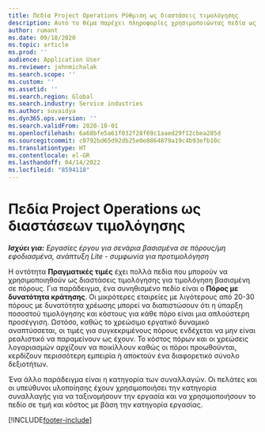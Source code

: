 ```yaml
---
title: Πεδία Project Operations Ρύθμιση ως διαστάσεις τιμολόγησης
description: Αυτό το θέμα παρέχει πληροφορίες χρησιμοποιώντας πεδία ως διαστάσεις τιμολόγησης στο Dynamics 365 Project Operations.
author: rumant
ms.date: 09/18/2020
ms.topic: article
ms.prod: ''
audience: Application User
ms.reviewer: johnmichalak
ms.search.scope: ''
ms.custom: ''
ms.assetid: ''
ms.search.region: Global
ms.search.industry: Service industries
ms.author: suvaidya
ms.dyn365.ops.version: ''
ms.search.validFrom: 2020-10-01
ms.openlocfilehash: 6a68bfe5a61f032f28f69c1aaed29f12cbea285d
ms.sourcegitcommit: c0792bd65d92db25e0e8864879a19c4b93efb10c
ms.translationtype: HT
ms.contentlocale: el-GR
ms.lasthandoff: 04/14/2022
ms.locfileid: "8594118"
---
```

# <a name="project-operations-fields-as-pricing-dimensions"></a>Πεδία Project Operations ως διαστάσεων τιμολόγησης

_**Ισχύει για:** Εργασίες έργου για σενάρια βασισμένα σε πόρους/μη εφοδιασμένα, ανάπτυξη Lite - συμφωνία για προτιμολόγηση_

Η οντότητα **Πραγματικές τιμές** έχει πολλά πεδία που μπορούν να χρησιμοποιηθούν ως διαστάσεις τιμολόγησης για τιμολόγηση βασισμένη σε πόρους. Για παράδειγμα, ένα συνηθισμένο πεδίο είναι ο **Πόρος με δυνατότητα κράτησης**. Οι μικρότερες εταιρείες με λιγότερους από 20-30 πόρους με δυνατότητα χρέωσης μπορεί να διαπιστώσουν ότι η ύπαρξη ποσοστού τιμολόγησης και κόστους για κάθε πόρο είναι μια απλούστερη προσέγγιση. Ωστόσο, καθώς το χρεώσιμο εργατικό δυναμικό αναπτύσσεται, οι τιμές για συγκεκριμένους πόρους ενδέχεται να μην είναι ρεαλιστικό να παραμείνουν ως έχουν. Το κόστος πόρων και οι χρεώσεις λογαριασμών αρχίζουν να ποικίλλουν καθώς οι πόροι προωθούνται, κερδίζουν περισσότερη εμπειρία ή αποκτούν ένα διαφορετικό σύνολο δεξιοτήτων. 

Ένα άλλο παράδειγμα είναι η κατηγορία των συναλλαγών. Οι πελάτες και οι υπεύθυνοι υλοποίησης έχουν χρησιμοποιήσει την κατηγορία συναλλαγής για να ταξινομήσουν την εργασία και να χρησιμοποιήσουν το πεδίο σε τιμή και κόστος με βάση την κατηγορία εργασίας.


[!INCLUDE[footer-include](../includes/footer-banner.md)]